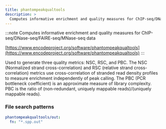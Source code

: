 ```yaml
---
title: phantompeakqualtools
description: >
  Computes informative enrichment and quality measures for ChIP-seq/DNase-seq/FAIRE-seq/MNase-seq data
---
```


<!--
~~~~~ DO NOT EDIT ~~~~~
This file is autogenerated from the MultiQC module python docstring.
Do not edit the markdown, it will be overwritten.

File path for the source of this content: multiqc/modules/phantompeakqualtools/phantompeakqualtools.py
~~~~~~~~~~~~~~~~~~~~~~~
-->

:::note
Computes informative enrichment and quality measures for ChIP-seq/DNase-seq/FAIRE-seq/MNase-seq data

[https://www.encodeproject.org/software/phantompeakqualtools](https://www.encodeproject.org/software/phantompeakqualtools)
:::

Used to generate three quality metrics: NSC, RSC, and PBC. The NSC (Normalized strand cross-correlation)
and RSC (relative strand cross-correlation) metrics use cross-correlation of stranded read density profiles
to measure enrichment independently of peak calling. The PBC (PCR bottleneck coefficient) is an approximate
measure of library complexity. PBC is the ratio of (non-redundant, uniquely mappable reads)/(uniquely mappable reads).

### File search patterns

```yaml
phantompeakqualtools/out:
  fn: "*.spp.out"
```
